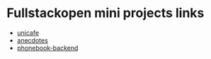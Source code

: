 # Fullstackopen mini projects links

- [unicafe](http://fullstackopen-projects.s3-website.eu-north-1.amazonaws.com/unicafe/)
- [anecdotes](http://fullstackopen-projects.s3-website.eu-north-1.amazonaws.com/anecdotes/)
- [phonebook-backend](https://3-10.fly.dev/)